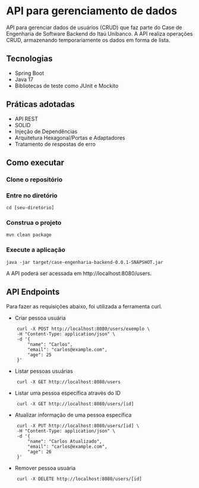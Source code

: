 # API para gerenciamento de dados

API para gerenciar dados de usuários (CRUD) que faz parte do Case de Engenharia de Software Backend do Itaú Unibanco.
A API realiza operações CRUD, armazenando temporariamente os dados em forma de lista.  

## Tecnologias
- Spring Boot
- Java 17
- Bibliotecas de teste como JUnit e Mockito

## Práticas adotadas
- API REST
- SOLID
- Injeção de Dependências
- Arquitetura Hexagonal/Portas e Adaptadores
- Tratamento de respostas de erro

## Como executar

### Clone o repositório
### Entre no diretório
    cd [seu-diretório]
### Construa o projeto
    mvn clean package
### Execute a aplicação
    java -jar target/case-engenharia-backend-0.0.1-SNAPSHOT.jar

A API poderá ser acessada em http://localhost:8080/users.

## API Endpoints
Para fazer as requisições abaixo, foi utilizada a ferramenta curl.
- Criar pessoa usuária
```
    curl -X POST http://localhost:8080/users/exemplo \
    -H "Content-Type: application/json" \
    -d '{
        "name": "Carlos",
        "email": "carlos@example.com",
        "age": 25
    }'
```
- Listar pessoas usuárias
```
    curl -X GET http://localhost:8080/users
```
- Listar uma pessoa específica através do ID
```
    curl -X GET http://localhost:8080/users/[id]
```
- Atualizar informação de uma pessoa específica
```
    curl -X PUT http://localhost:8080/users/[id] \
    -H "Content-Type: application/json" \
    -d '{
        "name": "Carlos Atualizado",
        "email": "carlos@example.com",
        "age": 26
    }'
```
- Remover pessoa usuária
```
    curl -X DELETE http://localhost:8080/users/[id]
```










